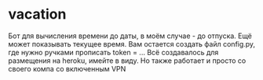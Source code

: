 # vacation
Бот для вычисления времени до даты, в моём случае - до отпуска. Ещё может показывать текущее время.
Вам остается создать файл config.py, где нужно ручками прописать token = ...
Всё создавалось для размещения на heroku, имейте в виду. Но также работает и просто со своего компа со включенным VPN
